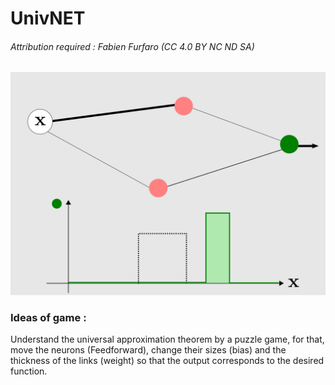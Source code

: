 # UnivNET

###### Attribution required : Fabien Furfaro (CC 4.0 BY NC ND SA)

![PROTOTYPE](/GDesign.png)

### Ideas of game :

Understand the universal approximation theorem by a puzzle game, for that, move the neurons (Feedforward), change their sizes (bias) and the thickness of the links (weight) so that the output corresponds to the desired function.
